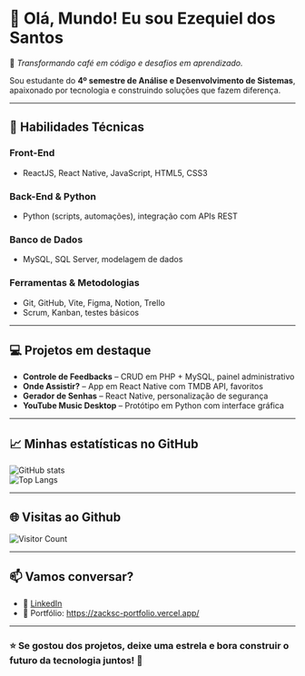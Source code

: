 # 👋 Olá, Mundo! Eu sou **Ezequiel dos Santos**

🌟 *Transformando café em código e desafios em aprendizado.*

Sou estudante do **4º semestre de Análise e Desenvolvimento de Sistemas**, apaixonado por tecnologia e construindo soluções que fazem diferença.

---

## 🚀 Habilidades Técnicas

### Front-End
- ReactJS, React Native, JavaScript, HTML5, CSS3

### Back-End & Python
- Python (scripts, automações), integração com APIs REST

### Banco de Dados
- MySQL, SQL Server, modelagem de dados

### Ferramentas & Metodologias
- Git, GitHub, Vite, Figma, Notion, Trello
- Scrum, Kanban, testes básicos

---

## 💻 Projetos em destaque

- **Controle de Feedbacks** – CRUD em PHP + MySQL, painel administrativo
- **Onde Assistir?** – App em React Native com TMDB API, favoritos
- **Gerador de Senhas** – React Native, personalização de segurança
- **YouTube Music Desktop** – Protótipo em Python com interface gráfica

---

## 📈 Minhas estatísticas no GitHub

![GitHub stats](https://github-readme-stats.vercel.app/api?username=zacksc&show_icons=true&theme=radical)  
![Top Langs](https://github-readme-stats.vercel.app/api/top-langs/?username=zacksc&layout=compact&theme=radical)

---

## 🌐 Visitas ao Github

![Visitor Count](https://visitor-badge.glitch.me/badge?page_id=zacksc.zacksc)

---

## 📫 Vamos conversar?

- 📨 [LinkedIn](https://www.linkedin.com/in/ezequiel-dos-santos-ti/)  
- 📂 Portfólio: https://zacksc-portfolio.vercel.app/

---

### ⭐ Se gostou dos projetos, deixe uma estrela e bora construir o futuro da tecnologia juntos! 🚀
